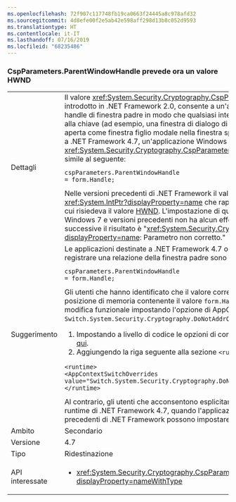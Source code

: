 ```yaml
---
ms.openlocfilehash: 72f907c117748fb19ca0663f24445a8c978afd32
ms.sourcegitcommit: 4d8efe00f2e5ab42e598aff298d13b8c052d9593
ms.translationtype: HT
ms.contentlocale: it-IT
ms.lasthandoff: 07/16/2019
ms.locfileid: "68235486"
---
```

### <a name="cspparametersparentwindowhandle-now-expects-hwnd-value"></a>CspParameters.ParentWindowHandle prevede ora un valore HWND

|   |   |
|---|---|
|Dettagli|Il valore <xref:System.Security.Cryptography.CspParameters.ParentWindowHandle>, introdotto in .NET Framework 2.0, consente a un'applicazione di registrare il valore di un handle di finestra padre in modo che qualsiasi interfaccia utente necessaria per accedere alla chiave (ad esempio, una finestra di dialogo di richiesta di PIN o di consenso) venga aperta come finestra figlio modale nella finestra specificata. A partire dalle app destinate a .NET Framework 4.7, un'applicazione Windows Forms può impostare la proprietà <xref:System.Security.Cryptography.CspParameters.ParentWindowHandle> con codice simile al seguente:<pre><code class="lang-csharp">cspParameters.ParentWindowHandle = form.Handle;&#13;&#10;</code></pre>Nelle versioni precedenti di .NET Framework il valore previsto era una proprietà <xref:System.IntPtr?displayProperty=name> che rappresentava la posizione in memoria in cui risiedeva il valore [HWND](https://docs.microsoft.com/windows/desktop/WinProg/windows-data-types#HWND). L'impostazione di questa proprietà su form.Handle in Windows 7 e versioni precedenti non ha alcun effetto, mentre in Windows 8 e versioni successive il risultato è &quot;<xref:System.Security.Cryptography.CryptographicException?displayProperty=name>: Parametro non corretto.&quot;|
|Suggerimento|Le applicazioni destinate a .NET Framework 4.7 o versioni successive che desiderano registrare una relazione della finestra padre sono invitate a usare la forma semplificata:<pre><code class="lang-csharp">cspParameters.ParentWindowHandle = form.Handle;&#13;&#10;</code></pre>Gli utenti che hanno identificato che il valore corretto da passare era l'indirizzo della posizione di memoria contenente il valore <code>form.Handle</code> possono rifiutare esplicitamente la modifica funzionale impostando l'opzione di AppContext <code>Switch.System.Security.Cryptography.DoNotAddrOfCspParentWindowHandle</code> su <code>true</code>:<ol><li>Impostando a livello di codice le opzioni di compatibilità in AppContext, come spiegato [qui](https://devblogs.microsoft.com/dotnet/net-announcements-at-build-2015/#dotnet46).</li><li>Aggiungendo la riga seguente alla sezione <code>&lt;runtime&gt;</code> del file app.config:</li></ol><pre><code class="lang-xml">&lt;runtime&gt;&#13;&#10;&lt;AppContextSwitchOverrides value=&quot;Switch.System.Security.Cryptography.DoNotAddrOfCspParentWindowHandle=true&quot;/&gt;&#13;&#10;&lt;/runtime&gt;&#13;&#10;</code></pre>Al contrario, gli utenti che acconsentono esplicitamente al nuovo comportamento per il runtime di .NET Framework 4.7, quando l'applicazione viene caricata in versioni precedenti di .NET Framework possono impostare l'opzione AppContext su <code>false</code>.|
|Ambito|Secondario|
|Versione|4.7|
|Tipo|Ridestinazione|
|API interessate|<ul><li><xref:System.Security.Cryptography.CspParameters.ParentWindowHandle?displayProperty=nameWithType></li></ul>|

